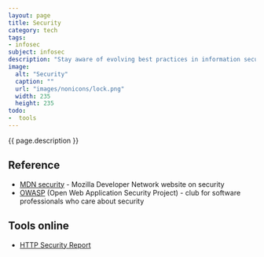 ```yaml
---
layout: page
title: Security
category: tech
tags:
- infosec
subject: infosec
description: "Stay aware of evolving best practices in information security and how innovations in the web technology platform can help keep your open web applications secure."
image:
  alt: "Security"
  caption: ""
  url: "images/nonicons/lock.png"
  width: 235
  height: 235
todo:
-  tools
---
```


{{ page.description }}

Reference
-----
* [MDN security](https://developer.mozilla.org/en-US/docs/Web/Security) - Mozilla Developer Network website on security
* [OWASP](https://www.owasp.org/index.php/Main_Page) (Open Web Application Security Project) - club for software professionals who care about security

Tools online
-------
* [HTTP Security Report](https://httpsecurityreport.com/)
